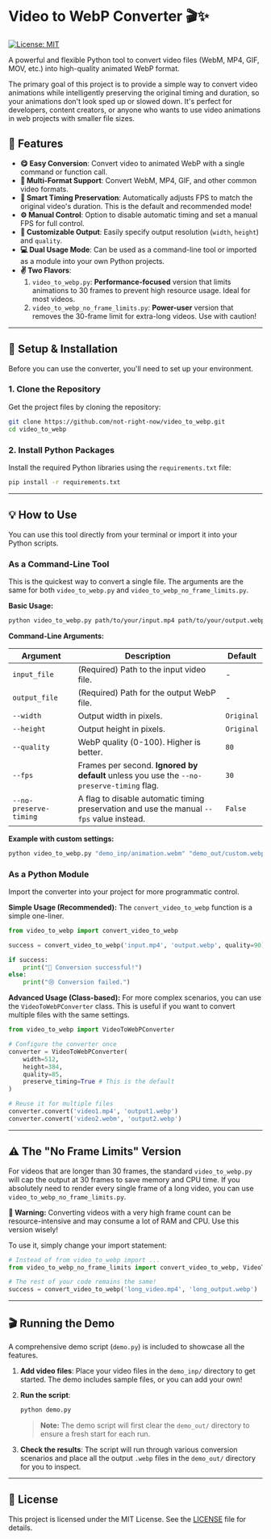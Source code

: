 # Video to WebP Converter 🎬✨

[![License: MIT](https://img.shields.io/badge/License-MIT-yellow.svg)](https://opensource.org/licenses/MIT)

A powerful and flexible Python tool to convert video files (WebM, MP4, GIF, MOV, etc.) into high-quality animated WebP format.

The primary goal of this project is to provide a simple way to convert video animations while intelligently preserving the original timing and duration, so your animations don't look sped up or slowed down. It's perfect for developers, content creators, or anyone who wants to use video animations in web projects with smaller file sizes.

## 🚀 Features

- **😋 Easy Conversion**: Convert video to animated WebP with a single command or function call.
- **🎥 Multi-Format Support**: Convert WebM, MP4, GIF, and other common video formats.
- **🧠 Smart Timing Preservation**: Automatically adjusts FPS to match the original video's duration. This is the default and recommended mode!
- **⚙️ Manual Control**: Option to disable automatic timing and set a manual FPS for full control.
- **🎨 Customizable Output**: Easily specify output resolution (`width`, `height`) and `quality`.
- **💻 Dual Usage Mode**: Can be used as a command-line tool or imported as a module into your own Python projects.
- **✌️ Two Flavors**:
    1. `video_to_webp.py`: **Performance-focused** version that limits animations to 30 frames to prevent high resource usage. Ideal for most videos.
    2. `video_to_webp_no_frame_limits.py`: **Power-user** version that removes the 30-frame limit for extra-long videos. Use with caution!

---

## 🔧 Setup & Installation

Before you can use the converter, you'll need to set up your environment.


### 1. Clone the Repository

Get the project files by cloning the repository:
```bash
git clone https://github.com/not-right-now/video_to_webp.git
cd video_to_webp
```

### 2. Install Python Packages

Install the required Python libraries using the `requirements.txt` file:
```bash
pip install -r requirements.txt
```
---

## 💡 How to Use

You can use this tool directly from your terminal or import it into your Python scripts.

### As a Command-Line Tool

This is the quickest way to convert a single file. The arguments are the same for both `video_to_webp.py` and `video_to_webp_no_frame_limits.py`.

**Basic Usage:**
```bash
python video_to_webp.py path/to/your/input.mp4 path/to/your/output.webp
```

**Command-Line Arguments:**

| Argument              | Description                                                                                             | Default    |
| --------------------- | ------------------------------------------------------------------------------------------------------- | ---------- |
| `input_file`          | (Required) Path to the input video file.                                                                  | -          |
| `output_file`         | (Required) Path for the output WebP file.                                                               | -          |
| `--width`             | Output width in pixels.                                                                                 | `Original` |
| `--height`            | Output height in pixels.                                                                                | `Original` |
| `--quality`           | WebP quality (0-100). Higher is better.                                                                 | `80`       |
| `--fps`               | Frames per second. **Ignored by default** unless you use the `--no-preserve-timing` flag.               | `30`       |
| `--no-preserve-timing`| A flag to disable automatic timing preservation and use the manual `--fps` value instead.                 | `False`    |

**Example with custom settings:**
```bash
python video_to_webp.py "demo_inp/animation.webm" "demo_out/custom.webp" --width 400 --height 400 --quality 95
```

### As a Python Module

Import the converter into your project for more programmatic control.

**Simple Usage (Recommended):**
The `convert_video_to_webp` function is a simple one-liner.
```python
from video_to_webp import convert_video_to_webp

success = convert_video_to_webp('input.mp4', 'output.webp', quality=90)

if success:
    print("🎉 Conversion successful!")
else:
    print("😢 Conversion failed.")
```

**Advanced Usage (Class-based):**
For more complex scenarios, you can use the `VideoToWebPConverter` class. This is useful if you want to convert multiple files with the same settings.
```python
from video_to_webp import VideoToWebPConverter

# Configure the converter once
converter = VideoToWebPConverter(
    width=512,
    height=384,
    quality=85,
    preserve_timing=True # This is the default
)

# Reuse it for multiple files
converter.convert('video1.mp4', 'output1.webp')
converter.convert('video2.webm', 'output2.webp')
```

---

## ⚠️ The "No Frame Limits" Version

For videos that are longer than 30 frames, the standard `video_to_webp.py` will cap the output at 30 frames to save memory and CPU time. If you absolutely need to render every single frame of a long video, you can use `video_to_webp_no_frame_limits.py`.

**🚨 Warning:** Converting videos with a very high frame count can be resource-intensive and may consume a lot of RAM and CPU. Use this version wisely!

To use it, simply change your import statement:

```python
# Instead of from video_to_webp import ...
from video_to_webp_no_frame_limits import convert_video_to_webp, VideoToWebPConverter

# The rest of your code remains the same!
success = convert_video_to_webp('long_video.mp4', 'long_output.webp')
```

---

## 🎬 Running the Demo

A comprehensive demo script (`demo.py`) is included to showcase all the features.

1.  **Add video files**: Place your video files in the `demo_inp/` directory to get started. The demo includes sample files, or you can add your own!

2.  **Run the script**:
    ```bash
    python demo.py
    ```
    > **Note:** The demo script will first clear the `demo_out/` directory to ensure a fresh start for each run.

3.  **Check the results**: The script will run through various conversion scenarios and place all the output `.webp` files in the `demo_out/` directory for you to inspect.

---

## 📜 License

This project is licensed under the MIT License. See the [LICENSE](LICENSE) file for details.
